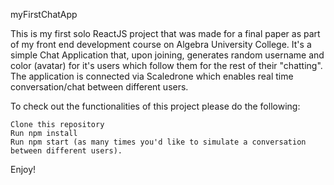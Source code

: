 myFirstChatApp

This is my first solo ReactJS project that was made for a final paper as part of my front end development course on Algebra University College. It's a simple Chat Application that, upon joining, generates random username and color (avatar) for it's users which follow them for the rest of their "chatting". The application is connected via Scaledrone which enables real time conversation/chat between different users.

To check out the functionalities of this project please do the following:

```
Clone this repository
Run npm install
Run npm start (as many times you'd like to simulate a conversation between different users).
```

Enjoy!
